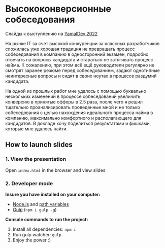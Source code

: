 # Высококонверсионные собеседования

Слайды к выступлению на [YamalDev 2022](https://conf.yamal.dev/)

На рынке IT за счет высокой конкуренции за классных разработчиков сложилась уже хорошая традиция не превращать процесс собеседования в компанию в односторонний экзамен, подробно отвечать на вопросы кандидата и стараться не затягивать процесс найма. К сожалению, при этом всё ещё руководители регулярно не смотрят заранее резюме перед собеседованием, задают однотипные неинтересные вопросы и сидят в своих ноутах в процессе раздумий кандидата.

На одной из прошлых работ мне удалось с помощью буквально нескольких изменений в процессе собеседований увеличить конверсию в принятые офферы в 2.5 раза, после чего я решил тщательно проанализировать проведенные мной и не только собеседования с целью нахождения идеального процесса найма в компанию, максимально комфортного и располагающего для кандидатов. В докладе хочу поделиться результатами и фишками, которые мне удалось найти.

## How to launch slides
### 1. View the presentation
Open `index.html` in the browser and view slides

### 2. Developer mode

__Insure you have installed on your computer:__

* [Node.js](https://nodejs.org/en/download/) and [path variables](http://stackoverflow.com/questions/8278143/node-js-how-to-run-node-command-from-any-path)
* [Gulp](http://gulpjs.com/) (`npm i gulp -g`)

__Console commands to run the project:__

1. Install all dependenсies: `npm i`
2. Run gulp watcher: `gulp`
3. Enjoy the power :)
